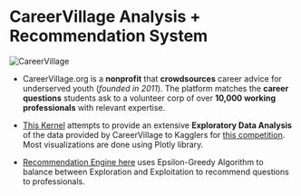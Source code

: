 # CareerVillage Analysis + Recommendation System

![CareerVillage](https://d1qb2nb5cznatu.cloudfront.net/startups/i/268652-4a6237df3aace773e5b27615b67ec290-medium_jpg.jpg?buster=1493150813)


* CareerVillage.org is a **nonprofit** that **crowdsources** career advice for underserved youth (*founded in 2011*). The platform matches the **career questions** students ask to a volunteer corp of over **10,000 working professionals** with relevant expertise.

* [This Kernel](https://www.kaggle.com/hamzael1/careervillage-extensive-eda-with-plotly) attempts to provide an extensive **Exploratory Data Analysis** of the data provided by CareerVillage to Kagglers for [this competition](https://www.kaggle.com/c/data-science-for-good-careervillage). Most visualizations are done using Plotly library.

* [Recommendation Engine here](https://www.kaggle.com/hamzael1/epsilon-greedy-latent-recommender) uses Epsilon-Greedy Algorithm to balance between Exploration and Exploitation to recommend questions to professionals.

